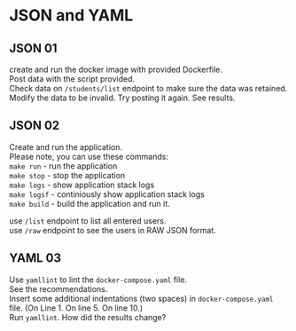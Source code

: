 # JSON and YAML 

## JSON  01
create and run the docker image with provided Dockerfile. <br>
Post data with the script provided. <br>
Check data on `/students/list` endpoint to make sure the data was retained. <br> 
Modify the data to be invalid. Try posting it again. See results.


## JSON  02 
Create and run the application.<br>
Please note, you can use these commands: <br>
`make run` - run the application <br>
`make stop` - stop the application <br>
`make logs` - show application stack logs <br> 
`make logsf` - continiously show application stack logs <br>
`make build` - build the application and run it. <br>

use `/list` endpoint to list all entered users. <br>
use `/raw` endpoint to see the users in RAW JSON format. 

## YAML 03
Use `yamllint` to lint the `docker-compose.yaml` file. <br>
See the recommendations. <br> 
Insert some additional indentations (two spaces) in `docker-compose.yaml` file. (On Line 1. On line 5. On line 10.) <br>
Run `yamllint`. How did the results change?

